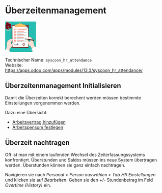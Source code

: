 # Überzeitenmanagement
![](assets/icon_syscoon_hr_attendance.png)

Technischer Name: `syscoon_hr_attendance`\
Website: <https://apps.odoo.com/apps/modules/13.0/syscoon_hr_attendance/>

## Überzeitenmanagement Initialisieren

Damit die Überzeiten korrekt berechent werden müssen bestimmte Einstellungen vorgenommen werden.

Dazu eine Übersicht:
* [Arbeitsvertrag hinzufügen](Personal.md#Arbeitsvertrag%20hinzufügen)
* [Arbeitspensum festlegen](Personal.md#Arbeitspensum%20festlegen)

## Überzeit nachtragen

Oft ist man mit einem laufenden Wechsel des Zeiterfassungssystems konfrontiert. Überstunden und Saldos müssen ins neue System übertragen werden. Überstunden können sie ganz einfach nachtragen.

Navigieren sie nach *Personal > Person auswählen > Tab HR Einstellungen* und klicken sie auf *Bearbeiten*. Geben sie den +/- Stundenbetrag im Feld *Overtime (History)* ein.